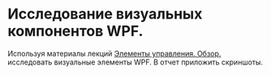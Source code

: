 # Исследование визуальных компонентов WPF.

Используя материалы лекций [Элементы управления. Обзор.](./t8_elements.md.md) исследовать визуальные элементы WPF. В отчет приложить скриншоты.